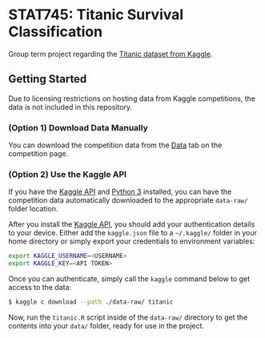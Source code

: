 # STAT745: Titanic Survival Classification

Group term project regarding the [Titanic dataset from Kaggle](https://www.kaggle.com/c/titanic/overview).

## Getting Started

Due to licensing restrictions on hosting data from Kaggle competitions, the data is not included in this repository.

### (Option 1) Download Data Manually

You can download the competition data from the [Data](https://www.kaggle.com/c/titanic/data) tab on the competition page.

### (Option 2) Use the Kaggle API

If you have the [Kaggle API](#) and [Python 3](#) installed, you can have the competition data automatically downloaded to the appropriate `data-raw/` folder location.

After you install the [Kaggle API](#), you should add your authentication details to your device. Either add the `kaggle.json` file to a `~/.kaggle/` folder in your home directory or simply export your credentials to environment variables:

```bash
export KAGGLE_USERNAME=<USERNAME>
export KAGGLE_KEY=<API TOKEN>
```

Once you can authenticate, simply call the `kaggle` command below to get access to the data:

```bash
$ kaggle c download --path ./data-raw/ titanic
```

Now, run the `titanic.R` script inside of the `data-raw/` directory to get the contents into your `data/` folder, ready for use in the project.


